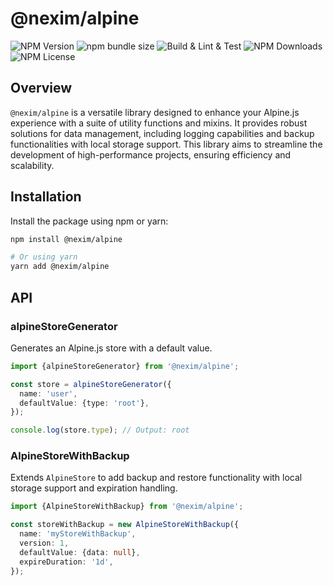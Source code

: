 # @nexim/alpine

![NPM Version](https://img.shields.io/npm/v/%40nexim%2Falpine)
![npm bundle size](https://img.shields.io/bundlephobia/min/%40nexim%2Falpine)
![Build & Lint & Test](https://github.com/the-nexim/nanolib/actions/workflows/build-lint-test.yaml/badge.svg)
![NPM Downloads](https://img.shields.io/npm/dm/%40nexim%2Falpine)
![NPM License](https://img.shields.io/npm/l/%40nexim%2Falpine)

## Overview

`@nexim/alpine` is a versatile library designed to enhance your Alpine.js experience with a suite of utility functions and mixins. It provides robust solutions for data management, including logging capabilities and backup functionalities with local storage support. This library aims to streamline the development of high-performance projects, ensuring efficiency and scalability.

## Installation

Install the package using npm or yarn:

```sh
npm install @nexim/alpine

# Or using yarn
yarn add @nexim/alpine
```

## API

### alpineStoreGenerator

Generates an Alpine.js store with a default value.

```ts
import {alpineStoreGenerator} from '@nexim/alpine';

const store = alpineStoreGenerator({
  name: 'user',
  defaultValue: {type: 'root'},
});

console.log(store.type); // Output: root
```

### AlpineStoreWithBackup

Extends `AlpineStore` to add backup and restore functionality with local storage support and expiration handling.

```ts
import {AlpineStoreWithBackup} from '@nexim/alpine';

const storeWithBackup = new AlpineStoreWithBackup({
  name: 'myStoreWithBackup',
  version: 1,
  defaultValue: {data: null},
  expireDuration: '1d',
});
```
